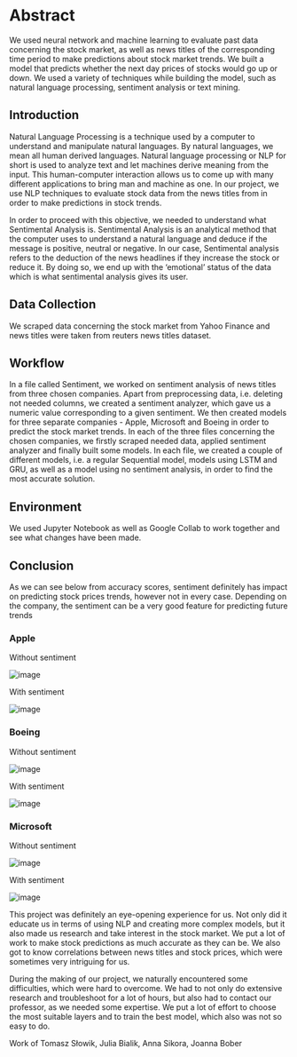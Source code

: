 
# Abstract
We used neural network and machine learning  to evaluate past data concerning the stock market, as well as news titles of the corresponding time period to make predictions about stock market trends. We built a model that predicts whether the next day prices of stocks would go up or down. We used a variety of techniques while building the model, such as natural language processing, sentiment analysis or text mining.

## Introduction
Natural Language Processing is a technique used by a computer to understand and manipulate natural languages. By natural languages, we mean all human derived languages. Natural language processing or NLP for short is used to analyze text and let machines derive meaning from the input. This human-computer interaction allows us to come up with many different applications to bring man and machine as one. In our project,  we use NLP techniques to evaluate stock data from the news titles from in order to make predictions in stock trends.

In order to proceed with this objective, we needed to understand what Sentimental Analysis is. Sentimental Analysis is an analytical method that the computer uses to understand a natural language and deduce if the message is positive, neutral or negative. In our case, Sentimental analysis refers to the deduction of the news headlines if they increase the stock or reduce it. By doing so, we end up with the ‘emotional’ status of the data which is what sentimental analysis gives its user.

## Data Collection
We scraped data concerning the stock market from Yahoo Finance and news titles were taken from reuters news titles dataset. 

## Workflow
In a file called Sentiment, we worked on sentiment analysis of news titles from three chosen companies. Apart from preprocessing data, i.e. deleting not needed columns, we created a sentiment analyzer, which gave us a numeric value corresponding to a given sentiment. We then created models for three separate companies - Apple, Microsoft and Boeing in order to predict the stock market trends. In each of the three files concerning the chosen companies, we firstly scraped needed data, applied sentiment analyzer and finally built some models. In each file, we created a couple of different models, i.e. a regular Sequential model, models using LSTM and GRU, as well as a model using no sentiment analysis, in order to find the most accurate solution.

## Environment
We used Jupyter Notebook as well as Google Collab to work together and see what changes have been made.

## Conclusion
As we can see below from accuracy scores, sentiment definitely has impact on predicting stock prices trends, however not in every case. Depending on the company, the sentiment can be a very good feature for predicting future trends

### Apple
Without sentiment 

![image](https://user-images.githubusercontent.com/58428501/80367730-e27e9680-888b-11ea-8174-81fcf229511f.png)

With sentiment 

![image](https://user-images.githubusercontent.com/58428501/80367788-f6c29380-888b-11ea-9c2d-d581f2618bf7.png)

### Boeing
Without sentiment

![image](https://user-images.githubusercontent.com/58428501/80367902-28d3f580-888c-11ea-9482-5ed60e062905.png)

With sentiment

![image](https://user-images.githubusercontent.com/58428501/80367951-3b4e2f00-888c-11ea-9451-da70644492c6.png)

### Microsoft
Without sentiment

![image](https://user-images.githubusercontent.com/58428501/80368025-5c168480-888c-11ea-9bcc-63f1814e1a39.png)

With sentiment

![image](https://user-images.githubusercontent.com/58428501/80368057-6afd3700-888c-11ea-9e01-ab68cbf64121.png)


This project was definitely an eye-opening experience for us. Not only did it educate us in terms of using NLP and creating more complex models, but it also made us research and take interest in the stock market. We put a lot of work to make stock predictions as much accurate as they can be. We also got to know correlations between news titles and stock prices, which were sometimes very intriguing for us.

During the making of our project, we naturally encountered some difficulties, which were hard to overcome. We had to not only do extensive research and troubleshoot for a lot of hours, but also had to contact our professor, as we needed some expertise. We put a lot of effort to choose the most suitable layers and to train the best model, which also was not so easy to do.

Work of Tomasz Słowik, Julia Bialik, Anna Sikora, Joanna Bober
